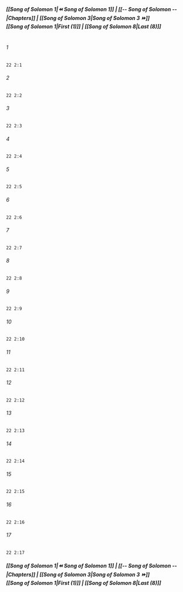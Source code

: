 
##### **[[Song of Solomon 1|⏪ Song of Solomon 1]] | [[-- Song of Solomon --|Chapters]] | [[Song of Solomon 3|Song of Solomon 3 ⏩]]**<br>**[[Song of Solomon 1|First (1)]] | [[Song of Solomon 8|Last (8)]]**<br><br>

###### 1
``` verse
22 2:1
```
###### 2
``` verse
22 2:2
```
###### 3
``` verse
22 2:3
```
###### 4
``` verse
22 2:4
```
###### 5
``` verse
22 2:5
```
###### 6
``` verse
22 2:6
```
###### 7
``` verse
22 2:7
```
###### 8
``` verse
22 2:8
```
###### 9
``` verse
22 2:9
```
###### 10
``` verse
22 2:10
```
###### 11
``` verse
22 2:11
```
###### 12
``` verse
22 2:12
```
###### 13
``` verse
22 2:13
```
###### 14
``` verse
22 2:14
```
###### 15
``` verse
22 2:15
```
###### 16
``` verse
22 2:16
```
###### 17
``` verse
22 2:17
```

##### **[[Song of Solomon 1|⏪ Song of Solomon 1]] | [[-- Song of Solomon --|Chapters]] | [[Song of Solomon 3|Song of Solomon 3 ⏩]]**<br>**[[Song of Solomon 1|First (1)]] | [[Song of Solomon 8|Last (8)]]**
